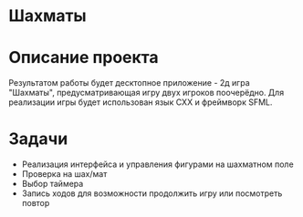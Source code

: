 # Шахматы

# Описание проекта
Результатом работы будет десктопное приложение - 2д игра "Шахматы", предусматривающая игру двух игроков поочерёдно. Для реализации игры будет использован язык CXX и фреймворк SFML.

# Задачи
- Реализация интерфейса и управления фигурами на шахматном поле
- Проверка на шах/мат
- Выбор таймера
- Запись ходов для возможности продолжить игру или посмотреть повтор
